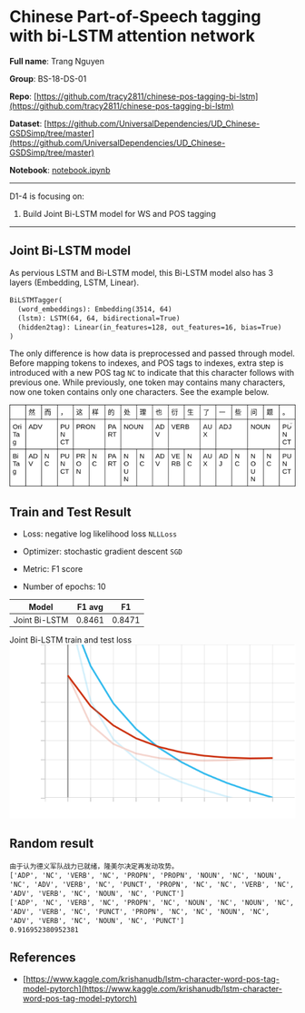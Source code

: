 # Chinese Part-of-Speech tagging with bi-LSTM attention network

**Full name**: Trang Nguyen

**Group**: BS-18-DS-01

**Repo**: [https://github.com/tracy2811/chinese-pos-tagging-bi-lstm](https://github.com/tracy2811/chinese-pos-tagging-bi-lstm)

**Dataset**: [https://github.com/UniversalDependencies/UD_Chinese-GSDSimp/tree/master](https://github.com/UniversalDependencies/UD_Chinese-GSDSimp/tree/master)

**Notebook**: [notebook.ipynb](https://github.com/tracy2811/chinese-pos-tagging-bi-lstm/notebook.ipynb)

---

D1-4 is focusing on:

1. Build Joint Bi-LSTM model for WS and POS tagging

---

## Joint Bi-LSTM model

As pervious LSTM and Bi-LSTM model, this Bi-LSTM model also has 3 layers (Embedding, LSTM, Linear).

```
BiLSTMTagger(
  (word_embeddings): Embedding(3514, 64)
  (lstm): LSTM(64, 64, bidirectional=True)
  (hidden2tag): Linear(in_features=128, out_features=16, bias=True)
)
```

The only difference is how data is preprocessed and passed through model. Before mapping tokens to indexes, and POS tags to indexes, extra step is introduced with a new POS tag `NC` to indicate that this character follows with previous one. While previously, one token may contains many characters, now one token contains only one characters. See the example below.

![Sample sentence](./sample-sentence.png)

## Train and Test Result

- Loss: negative log likelihood loss `NLLLoss`

- Optimizer: stochastic gradient descent `SGD`

- Metric: F1 score

- Number of epochs: 10

| Model         | F1 avg | F1     |
| ------------- | ------ | ------ |
| Joint Bi-LSTM | 0.8461 | 0.8471 |

Joint Bi-LSTM train and test loss
![Joint Bi-LSTM train and test loss](./JointBiLSTM_Loss.svg)

## Random result

```
由于认为德义军队战力已就绪，隆美尔决定再发动攻势。
['ADP', 'NC', 'VERB', 'NC', 'PROPN', 'PROPN', 'NOUN', 'NC', 'NOUN', 'NC', 'ADV', 'VERB', 'NC', 'PUNCT', 'PROPN', 'NC', 'NC', 'VERB', 'NC', 'ADV', 'VERB', 'NC', 'NOUN', 'NC', 'PUNCT']
['ADP', 'NC', 'VERB', 'NC', 'PROPN', 'NC', 'NOUN', 'NC', 'NOUN', 'NC', 'ADV', 'VERB', 'NC', 'PUNCT', 'PROPN', 'NC', 'NC', 'NOUN', 'NC', 'ADV', 'VERB', 'NC', 'NOUN', 'NC', 'PUNCT']
0.916952380952381
```

## References

- [https://www.kaggle.com/krishanudb/lstm-character-word-pos-tag-model-pytorch](https://www.kaggle.com/krishanudb/lstm-character-word-pos-tag-model-pytorch)
